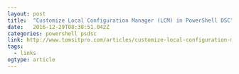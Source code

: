 ```yaml
---
layout: post 
title:  "Customize Local Configuration Manager (LCM) in PowerShell DSC" 
date:   2016-12-29T08:38:51.042Z 
categories: powershell psdsc
link: http://www.tomsitpro.com/articles/customize-local-configuration-manager-powershell-dsc,2-829.html 
tags:
  - links
ogtype: article 
---
```



